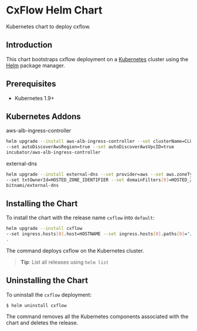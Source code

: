 # CxFlow Helm Chart

Kubernetes chart to deploy cxflow.

## Introduction

This chart bootstraps cxflow deployment on a [Kubernetes](http://kubernetes.io) cluster using the [Helm](https://helm.sh) package manager.

## Prerequisites

- Kubernetes 1.9+

## Kubernetes Addons

aws-alb-ingress-controller
```bash
helm upgrade --install aws-alb-ingress-controller --set clusterName=CLUSTER_NAME
--set autoDiscoverAwsRegion=true --set autoDiscoverAwsVpcID=true
incubator/aws-alb-ingress-controller
```

external-dns
```bash
helm upgrade --install external-dns --set provider=aws --set aws.zoneType=public 
--set txtOwnerId=HOSTED_ZONE_IDENTIFIER --set domainFilters[0]=HOSTED_ZONE_NAME --set policy=sync 
bitnami/external-dns
```

## Installing the Chart
To install the chart with the release name `cxflow` into `default`:

```bash
helm upgrade --install cxflow 
--set ingress.hosts[0].host=HOSTNAME --set ingress.hosts[0].paths[0]="/*" 
.
```

The command deploys cxflow on the Kubernetes cluster.

> **Tip**: List all releases using `helm list`

## Uninstalling the Chart

To uninstall the `cxflow` deployment:

```console
$ helm uninstall cxflow
```

The command removes all the Kubernetes components associated with the chart and deletes the release.
